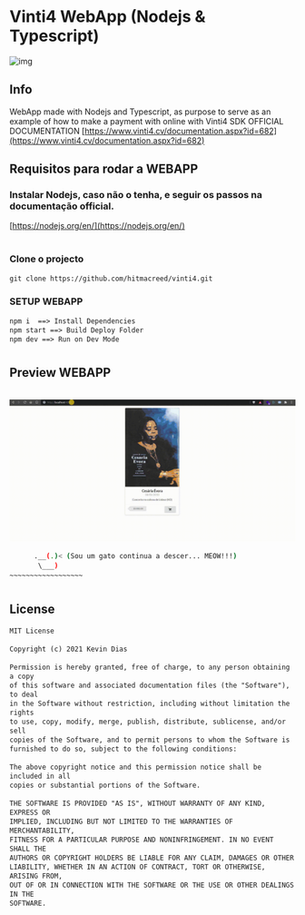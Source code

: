 # Vinti4 WebApp (Nodejs & Typescript)

![img](https://ludovicwyffels.dev/static/8b378c07791d424a4afbd8bf14b92449/c5c6c/node-js-ts.png)

## Info
WebApp made with Nodejs and Typescript, as purpose to serve as an example of how to make a payment with online with Vinti4 SDK
OFFICIAL DOCUMENTATION [https://www.vinti4.cv/documentation.aspx?id=682](https://www.vinti4.cv/documentation.aspx?id=682)

## Requisitos para rodar a WEBAPP

### Instalar Nodejs, caso não o tenha, e seguir os passos na documentação official.
[https://nodejs.org/en/](https://nodejs.org/en/)

#

### Clone o projecto 

```
git clone https://github.com/hitmacreed/vinti4.git
```

### SETUP  WEBAPP
```
npm i  ==> Install Dependencies
npm start ==> Build Deploy Folder
npm dev ==> Run on Dev Mode 
```
#


## Preview WEBAPP
\
![Alt text](/art/preview.gif)

 ```bash   _
       .__(.)< (Sou um gato continua a descer... MEOW!!!)
        \___)   
 ~~~~~~~~~~~~~~~~~~
```
#
## License

```
MIT License

Copyright (c) 2021 Kevin Dias

Permission is hereby granted, free of charge, to any person obtaining a copy
of this software and associated documentation files (the "Software"), to deal
in the Software without restriction, including without limitation the rights
to use, copy, modify, merge, publish, distribute, sublicense, and/or sell
copies of the Software, and to permit persons to whom the Software is
furnished to do so, subject to the following conditions:

The above copyright notice and this permission notice shall be included in all
copies or substantial portions of the Software.

THE SOFTWARE IS PROVIDED "AS IS", WITHOUT WARRANTY OF ANY KIND, EXPRESS OR
IMPLIED, INCLUDING BUT NOT LIMITED TO THE WARRANTIES OF MERCHANTABILITY,
FITNESS FOR A PARTICULAR PURPOSE AND NONINFRINGEMENT. IN NO EVENT SHALL THE
AUTHORS OR COPYRIGHT HOLDERS BE LIABLE FOR ANY CLAIM, DAMAGES OR OTHER
LIABILITY, WHETHER IN AN ACTION OF CONTRACT, TORT OR OTHERWISE, ARISING FROM,
OUT OF OR IN CONNECTION WITH THE SOFTWARE OR THE USE OR OTHER DEALINGS IN THE
SOFTWARE.
```
